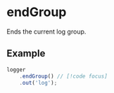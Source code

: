 # endGroup
Ends the current log group.

## Example
```typescript
logger
    .endGroup() // [!code focus]
    .out('log');
```